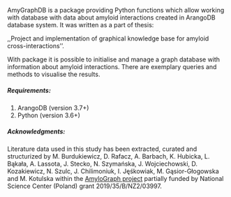 AmyGraphDB is a package providing Python functions which allow working with database with data about amyloid interactions created in ArangoDB database system. It was written as a part of thesis:

,,Project and implementation of graphical knowledge base for amyloid cross-interactions’’.

With package it is possible to initialise and manage a graph database with information about amyloid interactions. There are exemplary queries and methods to visualise the results.

##### Requirements:
1. ArangoDB (version 3.7+)
2. Python (version 3.6+)

##### Acknowledgments:
Literature data used in this study has been extracted, curated and structurized by M. Burdukiewicz, D. Rafacz, A. Barbach, K. Hubicka, L. Bąkała, A. Lassota, J. Stecko, N. Szymańska, J. Wojciechowski, D. Kozakiewicz, N. Szulc, J. Chilimoniuk, I. Jęśkowiak, M. Gąsior-Głogowska and M. Kotulska within the [AmyloGraph project](https://github.com/KotulskaLab/AmyloGraph) partially funded by National Science Center (Poland) grant 2019/35/B/NZ2/03997.
